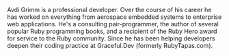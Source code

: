 Avdi Grimm is a professional developer. Over the course of his career he has worked on everything from aerospace embedded systems to enterprise web applications. He's a consulting pair-programmer, the author of several popular Ruby programming books, and a recipient of the Ruby Hero award for service to the Ruby community. Since he has been helping developers deepen their coding practice at Graceful.Dev (formerly RubyTapas.com).